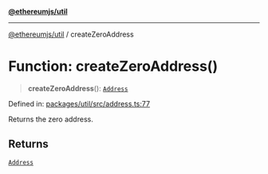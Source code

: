 [**@ethereumjs/util**](../README.md)

***

[@ethereumjs/util](../README.md) / createZeroAddress

# Function: createZeroAddress()

> **createZeroAddress**(): [`Address`](../classes/Address.md)

Defined in: [packages/util/src/address.ts:77](https://github.com/ethereumjs/ethereumjs-monorepo/blob/master/packages/util/src/address.ts#L77)

Returns the zero address.

## Returns

[`Address`](../classes/Address.md)
